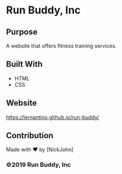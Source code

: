 # Run Buddy, Inc

## Purpose

A website that offers fitness training services.

## Built With
* HTML
* CSS

## Website
https://lernantino.github.io/run-buddy/

## Contribution
Made with ❤️ by [NickJohn]

### ©️2019 Run Buddy, Inc
